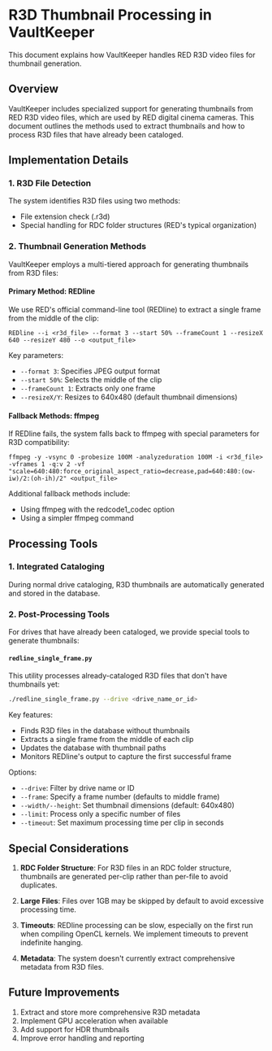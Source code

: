 # R3D Thumbnail Processing in VaultKeeper

This document explains how VaultKeeper handles RED R3D video files for thumbnail generation.

## Overview

VaultKeeper includes specialized support for generating thumbnails from RED R3D video files, which are used by RED digital cinema cameras. This document outlines the methods used to extract thumbnails and how to process R3D files that have already been cataloged.

## Implementation Details

### 1. R3D File Detection

The system identifies R3D files using two methods:
- File extension check (.r3d)
- Special handling for RDC folder structures (RED's typical organization)

### 2. Thumbnail Generation Methods

VaultKeeper employs a multi-tiered approach for generating thumbnails from R3D files:

#### Primary Method: REDline

We use RED's official command-line tool (REDline) to extract a single frame from the middle of the clip:

```
REDline --i <r3d_file> --format 3 --start 50% --frameCount 1 --resizeX 640 --resizeY 480 --o <output_file>
```

Key parameters:
- `--format 3`: Specifies JPEG output format
- `--start 50%`: Selects the middle of the clip 
- `--frameCount 1`: Extracts only one frame
- `--resizeX/Y`: Resizes to 640x480 (default thumbnail dimensions)

#### Fallback Methods: ffmpeg

If REDline fails, the system falls back to ffmpeg with special parameters for R3D compatibility:

```
ffmpeg -y -vsync 0 -probesize 100M -analyzeduration 100M -i <r3d_file> -vframes 1 -q:v 2 -vf "scale=640:480:force_original_aspect_ratio=decrease,pad=640:480:(ow-iw)/2:(oh-ih)/2" <output_file>
```

Additional fallback methods include:
- Using ffmpeg with the redcode1_codec option
- Using a simpler ffmpeg command

## Processing Tools

### 1. Integrated Cataloging

During normal drive cataloging, R3D thumbnails are automatically generated and stored in the database.

### 2. Post-Processing Tools

For drives that have already been cataloged, we provide special tools to generate thumbnails:

#### `redline_single_frame.py`

This utility processes already-cataloged R3D files that don't have thumbnails yet:

```bash
./redline_single_frame.py --drive <drive_name_or_id>
```

Key features:
- Finds R3D files in the database without thumbnails
- Extracts a single frame from the middle of each clip
- Updates the database with thumbnail paths
- Monitors REDline's output to capture the first successful frame

Options:
- `--drive`: Filter by drive name or ID
- `--frame`: Specify a frame number (defaults to middle frame)
- `--width/--height`: Set thumbnail dimensions (default: 640x480)
- `--limit`: Process only a specific number of files
- `--timeout`: Set maximum processing time per clip in seconds

## Special Considerations

1. **RDC Folder Structure**: For R3D files in an RDC folder structure, thumbnails are generated per-clip rather than per-file to avoid duplicates.

2. **Large Files**: Files over 1GB may be skipped by default to avoid excessive processing time.

3. **Timeouts**: REDline processing can be slow, especially on the first run when compiling OpenCL kernels. We implement timeouts to prevent indefinite hanging.

4. **Metadata**: The system doesn't currently extract comprehensive metadata from R3D files.

## Future Improvements

1. Extract and store more comprehensive R3D metadata
2. Implement GPU acceleration when available
3. Add support for HDR thumbnails
4. Improve error handling and reporting